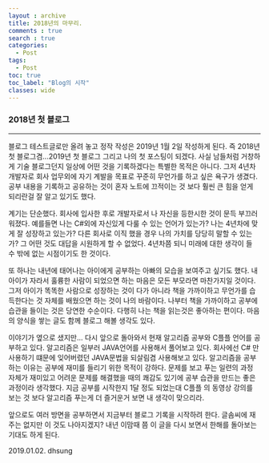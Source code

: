 ```yaml
---
layout : archive
title: 2018년의 마무리.
comments : true
search : true
categories:
  - Post
tags:
  - Post
toc: true
toc_label: "Blog의 시작"
classes: wide
---
```

### 2018년 첫 블로그
_ _ _

블로그 테스트글로만 올려 놓고 정작 작성은 2019년 1월 2일 작성하게 된다.
즉 2018년 첫 블로그겸...2019년 첫 블로그 그리고 나의 첫 포스팅이 되겠다.
사실 남들처럼 거창하게 기술 블로그던지 일상에 어떤 것을 기록하겠다는
특별한 목적은 아니다. 그저 4년차 개발자로 회사 업무외에 자기 계발을 목표로 꾸준히 무언가를 하고 싶은 욕구가 생겼다. 공부 내용을 기록하고 공유하는 것이 혼자 노트에 끄적이는 것 보다 훨씬 큰 힘을 얻게 되리란걸 잘 알고 있기도 했다.

계기는 단순했다. 회사에 입사한 후로 개발자로서 나 자신을 등한시한 것이 문득 부끄러워졌다. 예를들면 나는 C#외에 자신있게 다룰 수 있는 언어가 있는가? 나는 4년차에 맞게 잘 성장하고 있는가? 다른 회사로 이직 했을 경우 나의 가치를 당당히 말할 수 있는가? 그 어떤 것도 대답을 시원하게 할 수 없었다. 4년차쯤 되니 미래에 대한 생각이 들 수 밖에 없는 시점이기도 한 것이다.

또 하나는 내년에 태어나는 아이에게 공부하는 아빠의 모습을 보여주고 싶기도 했다. 내 아이가 자라서 훌륭한 사람이 되었으면 하는 마음은 모든 부모라면 마찬가지일 것이다. 그저 아이가 똑똑한 사람으로 성장하는 것이 다가 아니라 책을 가까이하고 무언가를 습득한다는 것 자체를 배웠으면 하는 것이 나의 바람이다. 나부터 책을 가까이하고 공부에 습관을 들이는 것은 당연한 수순이다. 다행히 나는 책을 읽는것은 좋아하는 편이다. 마음의 양식을 쌓는 글도 함께 블로그 해볼 생각도 있다.

이야기가 옆으로 샜지만...
다시 앞으로 돌아와서 현재 알고리즘 공부와 C플플 언어를 공부하고 있다. 알고리즘은 일부러 JAVA언어를 사용해서 풀어보고 있다. 회사에선 C# 만 사용하기 떄문에 잊어버렸던 JAVA문법을 되살림겸 사용해보고 있다. 알고리즘을 공부하는 이유는 공부에 재미를 들리기 위한 목적이 강하다. 문제를 보고 푸는 일련의 과정 자체가 재미있고 어려운 문제를 해결했을 때의 쾌감도 있기에 공부 습관을 만드는 좋은 과정이라 생각했다.
지금 공부를 시작한지 1달 정도 되었는대 C플플 의 동영상 강의를 보는 것 보다 알고리즘 푸는게 더 즐거운거 보면 내 생각이 맞으리라.

앞으로도 여러 방면을 공부하면서 지금부터 블로그 기록을 시작하려 한다. 글솜씨에 재주는 없지만 이 것도 나아지겠지? 내년 이맘때 쯤 이 글을 다시 보면서 한해를 돌아보는 기대도 하게 된다.

2019.01.02. dhsung


